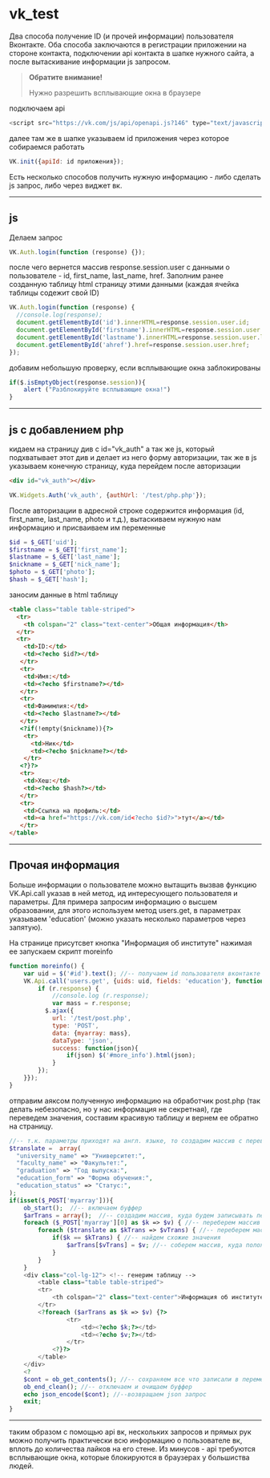 # vk_test
Два способа получение ID (и прочей информации) пользователя Вконтакте. Оба способа заключаются в регистрации приложении на стороне контакта, подключении api контакта в шапке нужного сайта, а после вытаскивание информации js запросом. 

>**Обратите внимание!**
>
>Нужно разрешить всплывающие окна в браузере

подключаем api
```js
<script src="https://vk.com/js/api/openapi.js?146" type="text/javascript">
```
далее там же в шапке указываем id приложения через которое собираемся работать
```js
VK.init({apiId: id приложения});
```

Есть несколько способов получить нужную информацию - либо сделать js запрос, либо через виджет вк.
___

## js
Делаем запрос 
```js
VK.Auth.login(function (response) {}); 
```
после чего вернется массив response.session.user с данными о пользователе - id, first_name, last_name, href.
Заполним ранее созданную таблицу html страницу этими данными (каждая ячейка таблицы содежит свой ID)
```js
VK.Auth.login(function (response) { 
  //console.log(response);
  document.getElementById('id').innerHTML=response.session.user.id;
  document.getElementById('firstname').innerHTML=response.session.user.first_name;
  document.getElementById('lastname').innerHTML=response.session.user.last_name;
  document.getElementById('ahref').href=response.session.user.href;
}); 
```
добавим небольшую проверку, если всплывающие окна заблокированы

```js
if($.isEmptyObject(response.session)){
	alert ("Разблокируйте всплывающие окна!")
}
```
___
## js c добавлением php
кидаем на страницу див с id="vk_auth" а так же js, который подхватывает этот див и делает из него форму авторизации, так же в js указываем конечную страницу, куда перейдем после авторизации
```html
<div id="vk_auth"></div>
```
```js
VK.Widgets.Auth('vk_auth', {authUrl: '/test/php.php'});
```
После авторизации в адресной строке содержится информация (id, first_name, last_name, photo и т.д.), вытаскиваем нужную нам информацию  и присваиваем им переменные
```php
$id = $_GET['uid'];
$firstname = $_GET['first_name'];
$lastname = $_GET['last_name'];
$nickname = $_GET['nick_name'];
$photo = $_GET['photo'];
$hash = $_GET['hash'];
```
заносим данные в html таблицу
```html
<table class="table table-striped">
  <tr>
    <th colspan="2" class="text-center">Общая информация</th>
  </tr>
  <tr>
    <td>ID:</td>
    <td><?echo $id?></td>
   </tr> 
   <tr>
    <td>Имя:</td>
    <td><?echo $firstname?></td>
   </tr>
   <tr>
    <td>Фамимлия:</td>
    <td><?echo $lastname?></td>
   </tr>
   <?if(!empty($nickname)){?>
    <tr>
      <td>Ник</td>
      <td><?echo $nickname?></td>
    </tr>
   <?}?>
   <tr>
    <td>Хеш:</td>
    <td><?echo $hash?></td>
   </tr>
   <tr>
    <td>Ссылка на профиль:</td>
    <td><a href="https://vk.com/id<?echo $id?>">тут</a></td>
   </tr>
</table>
```
___
## Прочая информация
Больше информации о пользователе можно вытащить вызвав функцию VK.Api.call указав в ней метод, ид интересующего пользователя и параметры. Для примера запросим информацию о высшем образовании, для этого используем метод users.get, в параметрах указываем 'education' (можно указать несколько параметров через запятую). 

На странице присутсвет кнопка "Информация об институте" нажимая ее запускаем скрипт moreinfo

```js
function moreinfo() { 
	var uid = $('#id').text(); //-- получаем id пользователя вконтакте
	VK.Api.call('users.get', {uids: uid, fields: 'education'}, function(r) {
		if (r.response) {
			//console.log (r.response);
        	var mass = r.response; 
          $.ajax({
        	url: '/test/post.php', 
        	type: 'POST',
        	data: {myarray: mass},
        	dataType: 'json',
        	success: function(json){
                if(json) $('#more_info').html(json);
            }
        });
    }});
}
```
отправим аяксом полученную информацию на обработчик post.php (так делать небезопасно, но у нас информация не секретная), где переведем значения, составим красивую таблицу и вернем ее обратно на страницу.
```php
//-- т.к. параметры приходят на англ. языке, то создадим массив с переводом значений
$translate =  array( 
  "university_name" => "Университет:",
  "faculty_name" => "Факультет:",
  "graduation" => "Год выпуска:",
  "education_form" => "Форма обучения:",
  "education_status" => "Статус:",
);
if(isset($_POST['myarray'])){
    ob_start();  //-- включаем буффер 
    $arTrans = array();  //-- создадим массив, куда будем записывать переведенные фразы и значения
    foreach ($_POST['myarray'][0] as $k => $v) { //-- переберем массив с исходными данными
        foreach ($translate as $kTrans => $vTrans) { //-- переберем массив с переводом
            if($k == $kTrans) { //-- найдем схожие значения
                $arTrans[$vTrans] = $v; //-- соберем массив, куда положим перевод и исходное значение
            }
        }
    }
    <div class="col-lg-12"> <!-- генерим таблицу -->
        <table class="table table-striped">
        <tr>
            <th colspan="2" class="text-center">Информация об институте</th>
        </tr>
        <?foreach ($arTrans as $k => $v) {?>
                <tr>
                    <td><?echo $k;?></td>
                    <td><?echo $v;?></td>
                </tr>
            <?}?>
        </table>
    </div>
    <?
    $cont = ob_get_contents(); //-- сохраняем все что записали в переменную $cont
    ob_end_clean(); //-- отключаем и очищаем буффер
    echo json_encode($cont); //--возвращаем json запрос
    exit;
}
```
---
таким образом с помощью api вк, нескольких запросов и прямых рук можно получить практически всю информацию о пользователе вк, вплоть до количества лайков на его стене. 
Из минусов - api требуются всплывающие окна, которые блокируются в браузерах у большиства людей. 
